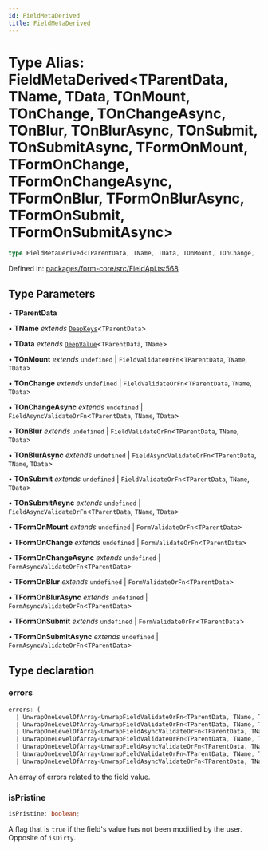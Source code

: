 ```yaml
---
id: FieldMetaDerived
title: FieldMetaDerived
---
```


<!-- DO NOT EDIT: this page is autogenerated from the type comments -->

# Type Alias: FieldMetaDerived\<TParentData, TName, TData, TOnMount, TOnChange, TOnChangeAsync, TOnBlur, TOnBlurAsync, TOnSubmit, TOnSubmitAsync, TFormOnMount, TFormOnChange, TFormOnChangeAsync, TFormOnBlur, TFormOnBlurAsync, TFormOnSubmit, TFormOnSubmitAsync\>

```ts
type FieldMetaDerived<TParentData, TName, TData, TOnMount, TOnChange, TOnChangeAsync, TOnBlur, TOnBlurAsync, TOnSubmit, TOnSubmitAsync, TFormOnMount, TFormOnChange, TFormOnChangeAsync, TFormOnBlur, TFormOnBlurAsync, TFormOnSubmit, TFormOnSubmitAsync> = object;
```

Defined in: [packages/form-core/src/FieldApi.ts:568](https://github.com/TanStack/form/blob/main/packages/form-core/src/FieldApi.ts#L568)

## Type Parameters

• **TParentData**

• **TName** *extends* [`DeepKeys`](deepkeys.md)\<`TParentData`\>

• **TData** *extends* [`DeepValue`](deepvalue.md)\<`TParentData`, `TName`\>

• **TOnMount** *extends* `undefined` \| `FieldValidateOrFn`\<`TParentData`, `TName`, `TData`\>

• **TOnChange** *extends* `undefined` \| `FieldValidateOrFn`\<`TParentData`, `TName`, `TData`\>

• **TOnChangeAsync** *extends* `undefined` \| `FieldAsyncValidateOrFn`\<`TParentData`, `TName`, `TData`\>

• **TOnBlur** *extends* `undefined` \| `FieldValidateOrFn`\<`TParentData`, `TName`, `TData`\>

• **TOnBlurAsync** *extends* `undefined` \| `FieldAsyncValidateOrFn`\<`TParentData`, `TName`, `TData`\>

• **TOnSubmit** *extends* `undefined` \| `FieldValidateOrFn`\<`TParentData`, `TName`, `TData`\>

• **TOnSubmitAsync** *extends* `undefined` \| `FieldAsyncValidateOrFn`\<`TParentData`, `TName`, `TData`\>

• **TFormOnMount** *extends* `undefined` \| `FormValidateOrFn`\<`TParentData`\>

• **TFormOnChange** *extends* `undefined` \| `FormValidateOrFn`\<`TParentData`\>

• **TFormOnChangeAsync** *extends* `undefined` \| `FormAsyncValidateOrFn`\<`TParentData`\>

• **TFormOnBlur** *extends* `undefined` \| `FormValidateOrFn`\<`TParentData`\>

• **TFormOnBlurAsync** *extends* `undefined` \| `FormAsyncValidateOrFn`\<`TParentData`\>

• **TFormOnSubmit** *extends* `undefined` \| `FormValidateOrFn`\<`TParentData`\>

• **TFormOnSubmitAsync** *extends* `undefined` \| `FormAsyncValidateOrFn`\<`TParentData`\>

## Type declaration

### errors

```ts
errors: (
  | UnwrapOneLevelOfArray<UnwrapFieldValidateOrFn<TParentData, TName, TOnMount, TFormOnMount>>
  | UnwrapOneLevelOfArray<UnwrapFieldValidateOrFn<TParentData, TName, TOnChange, TFormOnChange>>
  | UnwrapOneLevelOfArray<UnwrapFieldAsyncValidateOrFn<TParentData, TName, TOnChangeAsync, TFormOnChangeAsync>>
  | UnwrapOneLevelOfArray<UnwrapFieldValidateOrFn<TParentData, TName, TOnBlur, TFormOnBlur>>
  | UnwrapOneLevelOfArray<UnwrapFieldAsyncValidateOrFn<TParentData, TName, TOnBlurAsync, TFormOnBlurAsync>>
  | UnwrapOneLevelOfArray<UnwrapFieldValidateOrFn<TParentData, TName, TOnSubmit, TFormOnSubmit>>
  | UnwrapOneLevelOfArray<UnwrapFieldAsyncValidateOrFn<TParentData, TName, TOnSubmitAsync, TFormOnSubmitAsync>>)[];
```

An array of errors related to the field value.

### isPristine

```ts
isPristine: boolean;
```

A flag that is `true` if the field's value has not been modified by the user. Opposite of `isDirty`.

